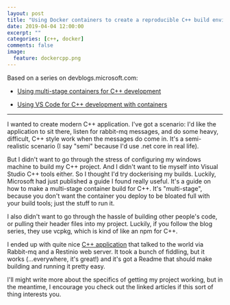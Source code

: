 ```yaml
---
layout: post
title: "Using Docker containers to create a reproducible C++ build environment"
date: 2019-04-04 12:00:00
excerpt: ""
categories: [c++, docker]
comments: false
image:
  feature: dockercpp.png
---
```


Based on a series on devblogs.microsoft.com:

- [Using multi-stage containers for C++ development](https://devblogs.microsoft.com/cppblog/using-multi-stage-containers-for-c-development/)

- [Using VS Code for C++ development with containers](https://devblogs.microsoft.com/cppblog/using-vs-code-for-c-development-with-containers/)

----------

I wanted to create modern C++ application. I've got a scenario: I'd like the application to sit there, listen for rabbit-mq messages, and do some heavy, difficult, C++ style work when the messages do come in. It's a semi-realistic scenario (I say "semi" because I'd use .net core in real life).

But I didn't want to go through the stress of configuring my windows machine to build my C++ project. And I didn't want to tie myself into Visual Studio C++ tools either. So I thought I'd try dockerising my builds. Luckily, Microsoft had just published a guide I found really useful. It's a guide on how to make a multi-stage container build for C++. It's "multi-stage", because you don't want the container you deploy to be bloated full with your build tools; just the stuff to run it.

I also didn't want to go through the hassle of building other people's code, or pulling their header files into my project. Luckily, if you follow the blog series, they use vcpkg, which is kind of like an npm for C++. 

I ended up with quite nice [C++ application](https://github.com/NathanLBCooper/rabbitmq-cpp-example) that talked to the world via Rabbit-mq and a Restinio web server. It took a bunch of fiddling, but it works (...everywhere, it's great!) and it's got a Readme that should make building and running it pretty easy.

I'll might write more about the specifics of getting my project working, but in the meantime, I encourage you check out the linked articles if this sort of thing interests you.
